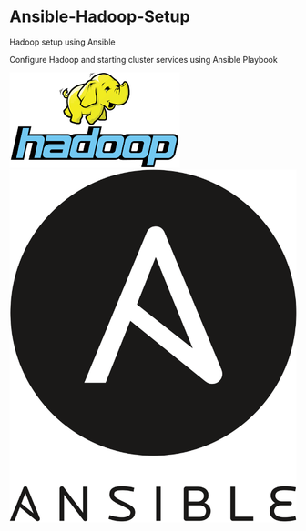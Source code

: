 # Ansible-Hadoop-Setup
Hadoop setup using Ansible

Configure Hadoop and starting cluster services using Ansible Playbook

![Hadoop Logo](https://github.com/Rits333/Ansible-Hadoop-Setup/blob/master/images/download%20(1).png)
![Ansible Logo](https://github.com/Rits333/Ansible-Hadoop-Setup/blob/master/images/Ansible_logo.svg.png)
